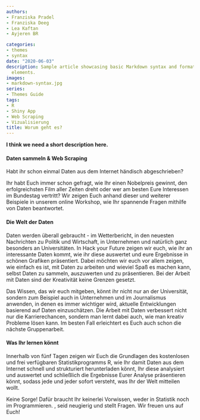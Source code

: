 ```yaml
---
authors:
- Franziska Pradel
- Franziska Deeg
- Lea Kaftan
- Ayjeren BR

categories:
- themes
- syntax
date: "2020-06-03"
description: Sample article showcasing basic Markdown syntax and formatting for HTML
  elements.
images:
- markdown-syntax.jpg
series:
- Themes Guide
tags:
- R
- Shiny App
- Web Scraping
- Vizualisierung
title: Worum geht es?
---
```


**I think we need a short description here.** 

<!--more-->

#### Daten sammeln & Web Scraping 

Habt ihr schon einmal Daten aus dem Internet händisch abgeschrieben? 

Ihr habt Euch immer schon gefragt, wie Ihr einen Nobelpreis gewinnt, den erfolgreichsten Film aller Zeiten dreht oder wer am besten Eure Interessen im Bundestag  vertritt? Wir zeigen Euch anhand dieser und weiterer Beispiele in unserem online Workshop, wie Ihr spannende Fragen mithilfe von Daten beantwortet. 

#### Die Welt der Daten

Daten werden überall gebraucht - im Wetterbericht, in den neuesten Nachrichten zu Politik und Wirtschaft, in Unternehmen und natürlich ganz besonders an Universitäten. In Hack your Future zeigen wir euch, wie ihr an interessante Daten kommt, wie ihr diese auswertet und  eure Ergebnisse in schönen Grafiken präsentiert. Dabei möchten wir euch vor allem zeigen, wie einfach es ist, mit Daten zu arbeiten und  wieviel Spaß es machen kann, selbst Daten zu sammeln, auszuwerten und zu präsentieren. Bei der Arbeit mit Daten sind der Kreativität keine Grenzen gesetzt. 

Das Wissen, das wir euch mitgeben, könnt ihr nicht nur an der Universität, sondern zum Beispiel auch in Unternehmen und im Journalismus anwenden, in denen es immer wichtiger wird, aktuelle Entwicklungen  basierend auf Daten einzuschätzen. Die Arbeit mit Daten verbessert nicht nur die Karrierechancen, sondern man lernt dabei auch, wie man kreativ Probleme lösen kann. Im besten Fall erleichtert es Euch auch schon die nächste Gruppenarbeit.

#### Was Ihr lernen könnt

Innerhalb von fünf Tagen zeigen wir Euch die Grundlagen des kostenlosen und frei verfügbaren Statistikprogramms R, wie Ihr damit Daten aus dem Internet schnell und strukturiert herunterladen könnt,  Ihr diese analysiert und auswertet und schließlich die Ergebnisse Eurer Analyse präsentieren könnt, sodass jede und jeder sofort versteht, was Ihr der Welt mitteilen wollt.

Keine Sorge! Dafür braucht Ihr keinerlei Vorwissen, weder in Statistik noch im Programmieren. , seid neugierig und stellt Fragen. Wir freuen uns auf Euch!
